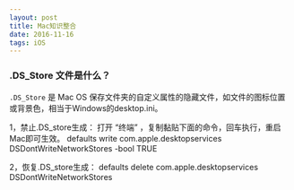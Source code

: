```yaml
---
layout: post
title: Mac知识整合
date: 2016-11-16 
tags: iOS    
---
```


### .DS_Store 文件是什么？

`.DS_Store` 是 Mac OS 保存文件夹的自定义属性的隐藏文件，如文件的图标位置或背景色，相当于Windows的desktop.ini。

1，禁止.DS_store生成：
打开 “终端” ，复制黏贴下面的命令，回车执行，重启Mac即可生效。
defaults write com.apple.desktopservices DSDontWriteNetworkStores -bool TRUE

2，恢复.DS_store生成：
defaults delete com.apple.desktopservices DSDontWriteNetworkStores

